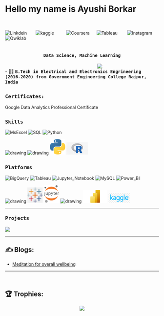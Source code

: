 # Hello my name is Ayushi Borkar
<br><br>
<a href="https://www.linkedin.com/in/ayushi-borkar-387a52168">
  <img align="left" alt="Linkdein" width="100px" src="https://img.shields.io/badge/Linkedin-0A66C2?style=for-the-badge&logo=Linkedin&logoColor=white" />
</a>
<a href="https://www.kaggle.com/ayushiborkar">
  <img align="left" alt="kaggle" width="100px" src="https://img.shields.io/badge/kaggle-E4405F?style=for-the-badge&logo=kaggle&logoColor=white" />
</a>
<a href="https://www.coursera.org/user/4595ed35a2170f3fa593b2fbd2cfe252">
  <img align="left" alt="Coursera" width="100px" src="https://img.shields.io/badge/Coursera-0056D2?style=for-the-badge&logo=Coursera&logoColor=white" />
</a>
<a href="https://public.tableau.com/app/profile/ayushi5056/vizzes">
  <img align="left" alt="Tableau" width="100px" src="https://img.shields.io/badge/Tableau-E4405F?style=for-the-badge&logo=tableau&logoColor=white" />
</a>
<a href="https://www.instagram.com/ayushiborkar19/">
  <img align="left" alt="Instagram" width="100px" src="https://img.shields.io/badge/Instagram-E4405F?style=for-the-badge&logo=instagram&logoColor=white" />
</a>
<a href="https://www.cloudskillsboost.google/public_profiles/8cafa979-ec4b-4ade-b1db-dad4e6b58094">
  <img align="left" alt="Qwiklab" width="100px" src="https://img.shields.io/badge/Qwiklabs-F5CD0E?style=for-the-badge&logo=Qwiklabs&logoColor=black" />
</a>
<br><br>

# <p align="center"><h4 align="center"><samp> Data Science, Machine Learning </samp></h4></p>

<div>
  <img align="right" src="https://github.com/ayushiborkar/ayushiborkar/blob/main/data_scene.gif" width="40%"/>
  <br>
- 👨‍🎓 <samp><b>B.Tech in Electrical and Electronics Engrineering (2016-2020) from Government Engineering College Raipur, India</b>
</div>

##

<div>
<h3><b><samp>Certificates:</samp></b></h3>
Google Data Analytics Professional Certificate 
</div>

##
<h3><b><samp>Skills</samp></b></h3>

![MsExcel](https://img.shields.io/badge/MsExcel-4479A1?style=flat-square&logo=MsExcel&logoColor=white)
![SQL](https://img.shields.io/badge/SQL-3776AB?style=flat-square&logo=SQL&logoColor=white)
![Python](https://img.shields.io/badge/Python-3776AB?style=flat-square&logo=Python&logoColor=white)

<span> 
<img src="https://github.com/ayushiborkar/ayushiborkar/blob/main/images/ms-excel.png" alt="drawing" width="50"/>
<img src="https://github.com/ayushiborkar/ayushiborkar/blob/main/images/sql.png" alt="drawing" width="50"/>
<img src="https://github.com/ayushiborkar/ayu/blob/main/images/python-5.svg" alt="drawing" width="50"/>
<img src="https://github.com/ayushiborkar/ayu/blob/main/images/r-lang.jpg" alt="drawing" width="70"/>
  </span>

  ##
  <h3><b><samp>Platforms</samp></b></h3>
  
  ![BigQuery](https://img.shields.io/badge/Bigquery-4285F4?style=flat-square&logo=Bigquery&logoColor=white)
  ![Tableau](https://img.shields.io/badge/Tableau-4285F4?style=flat-square&logo=Tableau&logoColor=white)
  ![Jupyter_Notebook](https://img.shields.io/badge/Jupyter_Notebook-007ACC?style=flat-square&logo=Jupyter-Notebook&logoColor=white)
  ![MySQL](https://img.shields.io/badge/MySQL-4479A1?style=flat-square&logo=MySQL&logoColor=white)
  ![Power_BI](https://img.shields.io/badge/Power_BI-4479A1?style=flat-square&logo=Power-BI&logoColor=white)

  <span>
<img src="https://github.com/ayushiborkar/ayushiborkar/blob/main/images/google-cloud-1.svg" alt="drawing" width="50"/>
<img src="https://github.com/ayushiborkar/ayu/blob/main/images/tableau.png" alt="drawing" width="50"/>
<img src="https://github.com/ayushiborkar/ayu/blob/main/images/Jupyter_logo.png" alt="drawing" width="50"/>
<img src="https://github.com/ayushiborkar/ayushiborkar/blob/main/images/mysql-6.svg" alt="drawing" width="50"/>
<img src="https://github.com/ayushiborkar/ayu/blob/main/images/powerbi.png" alt="drawing" width="80"/>
<img src="https://github.com/ayushiborkar/ayu/blob/main/images/kaggle.png" alt="drawing" width="70"/>
  </span>
  <hr>
  
  <h3><b><samp>Projects</samp></b></h3>
 
  <span>
<a href="https://github.com/ayushiborkar/statistics">
  <img align="center" src="https://github-readme-stats.vercel.app/api/pin/?username=ayushiborkar&repo=statistics" />
</a>
  </span>

  <hr>
  
## ✍️ Blogs: 
<!-- BLOG-POST-LIST:START -->
- [Meditation for overall wellbeing](https://wisdomofeast.wordpress.com/)
<!-- BLOG-POST-LIST:END --> 

<hr> 

<br>

## 🏆 Trophies:
<p align="center">
<a href="https://github.com/ryo-ma/github-profile-trophy">
  <img width=800 src="https://github-profile-trophy.vercel.app/?username=ayushiborkar&column=8&theme=onedark&no-frame=true&no-bg=true"/>
</a>
</p>
